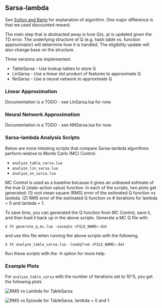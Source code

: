 ## Sarsa-lambda
See [Sutton and
Barto](https://webdocs.cs.ualberta.ca/~sutton/book/ebook/node77.html) for
explanation of algorithm. One major difference is that we used discounted
reward.

The main step that is abstracted away is how Q(s, a) is updated given the TD
error. The underlying structure of Q (e.g. hash table vs. function approximator)
will determine how it is handled. The eligibility update will also change base
on the structure.

Three versions are implemented:
* TableSarsa - Use lookup tables to store Q
* LinSarsa - Use a linear dot product of features to approximate Q
* NnSarsa - Use a neural network to approximate Q

### Linear Approximation
Documentation is a TODO - see LinSarsa.lua for now.

### Neural Network Approximation
Documentation is a TODO - see NNSarsa.lua for now.

### Sarsa-lambda Analysis Scripts
Below are more intesting scripts that compare Sarsa-lambda algorithms perform
relative to Monte Carlo (MC) Control.
* `analyze_table_sarsa.lua`
* `analyze_lin_sarsa.lua`
* `analyze_nn_sarsa.lua`

MC Control is used as a baseline because it gives an unbiased estimate of the
true Q (state-action value) function. In each of the scripts, two plots get
generated: (1) root mean square (RMS) error of the estimated Q function vs
lambda. (2) RMS error of the estimated Q function vs # iterations for lambda = 0
and lambda = 1.

To save time, you can generated the Q function from MC Control, save
it, and then load it back up in the above scripts. Generate a MC Q file with

`$ th generate_q_mc.lua -saveqto <FILE_NAME>.dat`

and use this file when running the above scripts with the following.

`$ th analyze_table_sarsa.lua -loadqfrom <FILE_NAME>.dat`

Run these scripts with the -h option for more help.

### Example Plots

For `analyze_table_sarsa` with the number of iterations set to 10^5, you get the
following plots

![RMS vs Lambda for TableSarsa](../images/table_sarsa_rms_vs_lambda.png "RMS vs
Lambda for TableSarsa")

![RMS vs Episode for TableSarsa, lambda = 0 and
1](../images/table_sarsa_rms_vs_iteration.png "RMS vs Iteration for TableSarsa,
lambda = 1 and 1")
